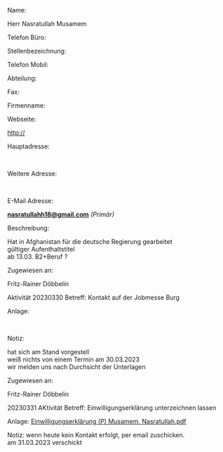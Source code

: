 Name:

Herr Nasratullah Musamem    

Telefon Büro:

Stellenbezeichnung:

Telefon Mobil:

Abteilung:

Fax:

Firmenname:

Webseite:

[http://](http:)

Hauptadresse:

  
    

Weitere Adresse:

  
    

E-Mail Adresse:

**[nasratullahh18@gmail.com](mailto:nasratullahh18@gmail.com)** _(Primär)‎_

Beschreibung:

Hat in Afghanistan für die deutsche Regierung gearbeitet  
gültiger Aufenthaltstitel  
ab 13.03. B2+Beruf ?

Zugewiesen an:

Fritz-Rainer Döbbelin

Aktivität
20230330
Betreff:
Kontakt auf der Jobmesse Burg

Anlage:

 [](http://iqn.bwsa.de/index.php?entryPoint=download&id=4e1828f9-71af-830c-6271-642535b91a91&type=Notes)

Notiz:

hat sich am Stand vorgestell  
weiß nichts von einem Termin am 30.03.2023  
wir melden uns nach Durchsicht der Unterlagen

Zugewiesen an:

Fritz-Rainer Döbbelin

20230331 AKtivität
Betreff:
Einwilligungserklärung unterzeichnen lassen

Anlage:
[Einwilligungserklärung (P) Musamem, Nasratullah.pdf](http://iqn.bwsa.de/index.php?entryPoint=download&id=8ab00cd2-804a-eaa3-a404-642536577b66&type=Notes)   [](http://iqn.bwsa.de/index.php?preview=yes&entryPoint=download&id=8ab00cd2-804a-eaa3-a404-642536577b66&type=Notes)   

Notiz:
wenn heute kein Kontakt erfolgt, per email zuschicken.  
am 31.03.2023 verschickt
